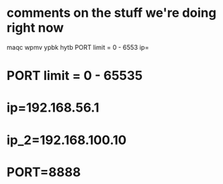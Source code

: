 # comments on the stuff we're doing right now 

maqc wpmv ypbk hytb
PORT limit = 0 - 6553
ip=

# PORT limit = 0 - 65535
# ip=192.168.56.1
# ip_2=192.168.100.10
# PORT=8888